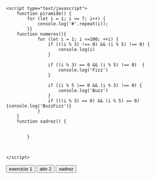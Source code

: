 <!DOCTYPE html>
<html>
<head>
	<meta charset="utf-8">
	<meta name="viewport" content="width=device-width, initial-scale=1">
	<link rel="stylesheet" href="1_permuta.css">
    	<link href="https://cdn.jsdelivr.net/npm/bootstrap@5.1.3/dist/css/bootstrap.min.css" rel="stylesheet"
        integrity="sha384-1BmE4kWBq78iYhFldvKuhfTAU6auU8tT94WrHftjDbrCEXSU1oBoqyl2QvZ6jIW3" crossorigin="anonymous">
	<title>aula JS</title>
	
	
	<script type="text/javascript">
		function piramide() {
			for (let i = 1; i <= 7; i++) {
				console.log('#'.repeat(i));
			}}
		function numeros(){
				for (let i = 1; i <=100; ++i) {
					if (((i % 3) !== 0) && (i % 5) !== 0) {
						console.log(i)	
					}

					if ((i % 3) == 0 && (i % 5) !== 0)  {
						console.log('Fizz')
					}

					if ((i % 5 )== 0 && (i % 3) !== 0) {
						console.log('Buzz')
					}
					if (((i % 3) == 0) && (i % 5) == 0) {console.log('BuzzFizz')} 
				}
		}
		function xadrez() {
			
				
			}	
			


	</script>
</head>
<body>
	<button class="btn btn-primary" onclick="piramide()">exercicio 1</button>
	<button class="btn btn-primary" onclick="numeros()">attv 2</button>
	<button class="btn btn-primary" onclick="xadrez()">xadrez</button>

</body>
</html>
